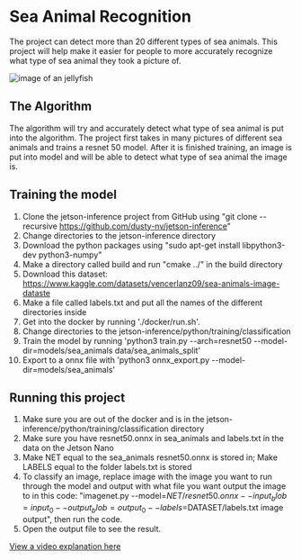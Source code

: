 # Sea Animal Recognition

The project can detect more than 20 different types of sea animals. This project will help make it easier for people to more accurately recognize what type of sea animal they took a picture of. 

![image of an jellyfish](https://i.imgur.com/sEnY0qg.jpg[/img])

## The Algorithm

The algorithm will try and accurately detect what type of sea animal is put into the algorithm. The project first takes in many pictures of different sea animals and trains a resnet 50 model. After it is finished training, an image is put into model and will be able to detect what type of sea animal the image is. 

## Training the model

1. Clone the jetson-inference project from GitHub using "git clone --recursive https://github.com/dusty-nv/jetson-inference"
2. Change directories to the jetson-inference directory
3. Download the python packages using "sudo apt-get install libpython3-dev python3-numpy"
4. Make a directory called build and run "cmake ../" in the build directory
5. Download this dataset: https://www.kaggle.com/datasets/vencerlanz09/sea-animals-image-dataste
6. Make a file called labels.txt and put all the names of the different directories inside
7. Get into the docker by running './docker/run.sh'.
8. Change directories to the jetson-inference/python/training/classification
9. Train the model by running 'python3 train.py --arch=resnet50 --model-dir=models/sea_animals data/sea_animals_split'
10. Export to a onnx file with 'python3 onnx_export.py --model-dir=models/sea_animals'

## Running this project

1. Make sure you are out of the docker and is in the jetson-inference/python/training/classification directory
2. Make sure you have resnet50.onnx in sea_animals and labels.txt in the data on the Jetson Nano    
4. Make NET equal to the sea_animals resnet50.onnx is stored in; Make LABELS equal to the folder labels.txt is stored
5. To classify an image, replace image with the image you want to run through the model and output with what file you want output the image to in this code: "imagenet.py --model=$NET/resnet50.onnx --input_blob=input_0 --output_blob=output_0 --labels=$DATASET/labels.txt image output", then run the code. 
6. Open the output file to see the result. 

[View a video explanation here](https://youtu.be/fsqa9QWX2Qg)

